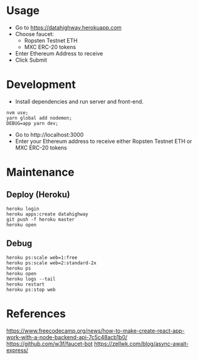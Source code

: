 # Usage

* Go to https://datahighway.herokuapp.com
* Choose faucet:
  * Ropsten Testnet ETH
  * MXC ERC-20 tokens
* Enter Ethereum Address to receive
* Click Submit

# Development

* Install dependencies and run server and front-end.
```
nvm use;
yarn global add nodemon;
DEBUG=app yarn dev;
```

* Go to http://localhost:3000
* Enter your Ethereum address to receive either Ropsten Testnet ETH or MXC ERC-20 tokens

# Maintenance

## Deploy (Heroku)

```
heroku login
heroku apps:create datahighway
git push -f heroku master
heroku open
```

## Debug

```
heroku ps:scale web=1:free
heroku ps:scale web=2:standard-2x
heroku ps
heroku open
heroku logs --tail
heroku restart
heroku ps:stop web
```

# References

https://www.freecodecamp.org/news/how-to-make-create-react-app-work-with-a-node-backend-api-7c5c48acb1b0/
https://github.com/w3f/faucet-bot
https://zellwk.com/blog/async-await-express/